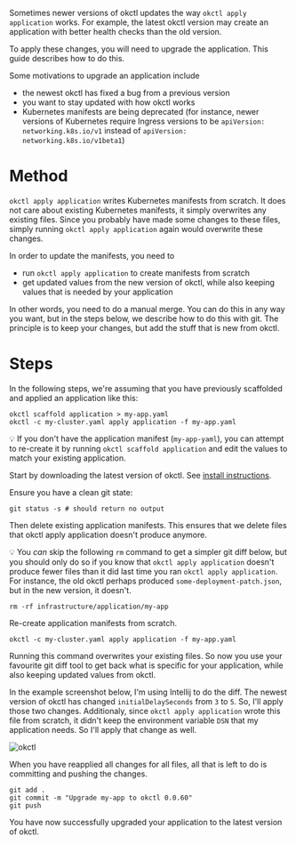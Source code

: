 Sometimes newer versions of okctl updates the way `okctl apply application` works. For example, the latest okctl version
may create an application with better health checks than the old version.

To apply these changes, you will need to upgrade the application. This guide describes how to do this.

Some motivations to upgrade an application include

* the newest okctl has fixed a bug from a previous version
* you want to stay updated with how okctl works
* Kubernetes manifests are being deprecated (for instance, newer versions of Kubernetes require Ingress versions to
  be `apiVersion: networking.k8s.io/v1` instead of `apiVersion: networking.k8s.io/v1beta1`)

# Method

`okctl apply application` writes Kubernetes manifests from scratch. It does not care about existing Kubernetes
manifests, it simply overwrites any existing files. Since you probably have made some changes to these files, simply
running `okctl apply application` again would overwrite these changes.

In order to update the manifests, you need to

* run `okctl apply application` to create manifests from scratch
* get updated values from the new version of okctl, while also keeping values that is needed by your application

In other words, you need to do a manual merge. You can do this in any way you want, but in the steps below, we describe
how to do this with git. The principle is to keep your changes, but add the stuff that is new from okctl.

# Steps

In the following steps, we're assuming that you have previously scaffolded and applied an application like this:

```shell
okctl scaffold application > my-app.yaml
okctl -c my-cluster.yaml apply application -f my-app.yaml
```

:bulb: If you don't have the application manifest (`my-app-yaml`), you can attempt to re-create it by
running `okctl scaffold application` and edit the values to match your existing application.

Start by downloading the latest version of okctl. See [install instructions](/getting-started/install.md).

Ensure you have a clean git state:

```shell
git status -s # should return no output
```

Then delete existing application manifests. This ensures that we delete files that okctl apply application doesn't
produce anymore.

:bulb: You _can_ skip the following `rm` command to get a simpler git diff below, but you should only do so if you know
that `okctl apply application` doesn't produce fewer files than it did last time you ran `okctl apply application`. For
instance, the old okctl perhaps produced `some-deployment-patch.json`, but in the new version, it doesn't.

```shell
rm -rf infrastructure/application/my-app
```

Re-create application manifests from scratch.

```shell
okctl -c my-cluster.yaml apply application -f my-app.yaml
```

Running this command overwrites your existing files. So now you use your favourite git diff tool to get back what is
specific for your application, while also keeping updated values from okctl.

In the example screenshot below, I'm using Intellij to do the diff. The newest version of okctl has
changed `initialDelaySeconds` from `3` to `5`. So, I'll apply those two changes. Additionaly,
since `okctl apply application` wrote this file from scratch, it didn't keep the environment variable `DSN` that my
application needs. So I'll apply that change as well.

![okctl](/img/application-upgrade-diff.png)

When you have reapplied all changes for all files, all that is left to do is committing and pushing the changes.

```shell
git add .
git commit -m "Upgrade my-app to okctl 0.0.60"
git push
```

You have now successfully upgraded your application to the latest version of okctl.
